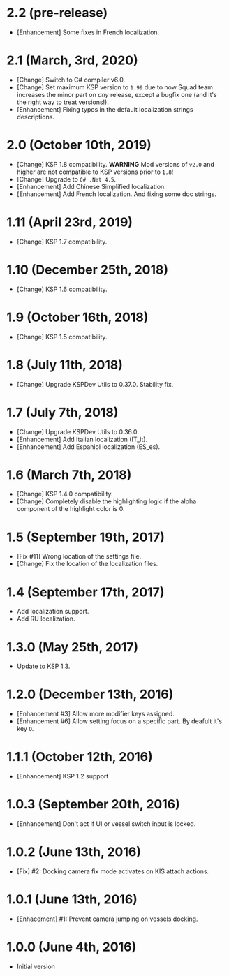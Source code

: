 # 2.2 (pre-release)
* [Enhancement] Some fixes in French localization.

# 2.1 (March, 3rd, 2020)
* [Change] Switch to C# compiler v6.0.
* [Change] Set maximum KSP version to `1.99` due to now Squad team increases the minor part on _any_ release, except a bugfix one (and it's the right way to treat versions!).
* [Enhancement] Fixing typos in the default localization strings descriptions.

# 2.0 (October 10th, 2019)
* [Change] KSP 1.8 compatibility. __WARNING__ Mod versions of `v2.0` and higher are not compatible to KSP versions prior to `1.8`!
* [Change] Upgrade to `C# .Net 4.5`.
* [Enhancement] Add Chinese Simplified localization.
* [Enhancement] Add French localization. And fixing some doc strings.

# 1.11 (April 23rd, 2019)
* [Change] KSP 1.7 compatibility.

# 1.10 (December 25th, 2018)
* [Change] KSP 1.6 compatibility.

# 1.9 (October 16th, 2018)
* [Change] KSP 1.5 compatibility.

# 1.8 (July 11th, 2018)
* [Change] Upgrade KSPDev Utils to 0.37.0. Stability fix.

# 1.7 (July 7th, 2018)
* [Change] Upgrade KSPDev Utils to 0.36.0.
* [Enhancement] Add Italian localization (IT_it).
* [Enhancement] Add Espaniol localization (ES_es).

# 1.6 (March 7th, 2018)
* [Change] KSP 1.4.0 compatibility.
* [Change] Completely disable the highlighting logic if the alpha component of the highlight color is 0.

# 1.5 (September 19th, 2017)
* [Fix #11] Wrong location of the settings file.
* [Change] Fix the location of the localization files.

# 1.4 (September 17th, 2017)
* Add localization support.
* Add RU localization.

# 1.3.0 (May 25th, 2017)
* Update to KSP 1.3.

# 1.2.0 (December 13th, 2016)
* [Enhancement #3] Allow more modifier keys assigned.
* [Enhancement #6] Allow setting focus on a specific part. By deafult it's key `O`.

# 1.1.1 (October 12th, 2016)
* [Enhancement] KSP 1.2 support

# 1.0.3 (September 20th, 2016)
* [Enhancement] Don't act if UI or vessel switch input is locked.

# 1.0.2 (June 13th, 2016)
* [Fix] #2: Docking camera fix mode activates on KIS attach actions.

# 1.0.1 (June 13th, 2016)
* [Enhacement] #1: Prevent camera jumping on vessels docking.

# 1.0.0 (June 4th, 2016)
* Initial version
